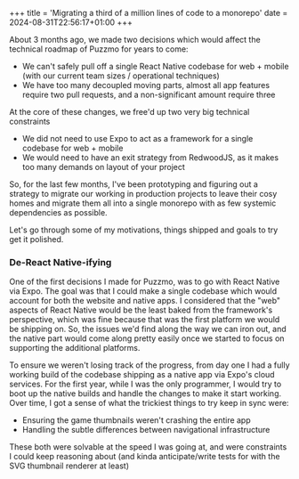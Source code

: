 +++
title = 'Migrating a third of a million lines of code to a monorepo'
date = 2024-08-31T22:56:17+01:00
+++

About 3 months ago, we made two decisions which would affect the technical roadmap of Puzzmo for years to come:

- We can't safely pull off a single React Native codebase for web + mobile (with our current team sizes / operational techniques)
- We have too many decoupled moving parts, almost all app features require two pull requests, and a non-significant amount require three

At the core of these changes, we free'd up two very big technical constraints

- We did not need to use Expo to act as a framework for a single codebase for web + mobile
- We would need to have an exit strategy from RedwoodJS, as it makes too many demands on layout of your project

So, for the last few months, I've been prototyping and figuring out a strategy to migrate our working in production projects to leave their cosy homes and migrate them all into a single monorepo with as few systemic dependencies as possible.

Let's go through some of my motivations, things shipped and goals to try get it polished.

### De-React Native-ifying

One of the first decisions I made for Puzzmo, was to go with React Native via Expo. The goal was that I could make a single codebase which would account for both the website and native apps. I considered that the "web" aspects of React Native would be the least baked from the framework's perspective, which was fine because that was the first platform we would be shipping on. So, the issues we'd find along the way we can iron out, and the native part would come along pretty easily once we started to focus on supporting the additional platforms.

To ensure we weren't losing track of the progress, from day one I had a fully working build of the codebase shipping as a native app via Expo's cloud services. For the first year, while I was the only programmer, I would try to boot up the native builds and handle the changes to make it start working. Over time, I got a sense of what the trickiest things to try keep in sync were:

- Ensuring the game thumbnails weren't crashing the entire app
- Handling the subtle differences between navigational infrastructure

These both were solvable at the speed I was going at, and were constraints I could keep reasoning about (and kinda anticipate/write tests for with the SVG thumbnail renderer at least) 